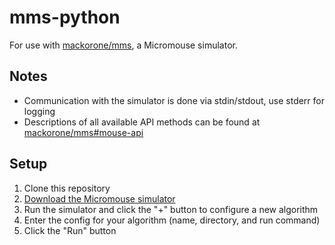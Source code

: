 # mms-python

For use with [mackorone/mms](https://github.com/mackorone/mms), a Micromouse simulator.

## Notes

- Communication with the simulator is done via stdin/stdout, use stderr for logging
- Descriptions of all available API methods can be found at [mackorone/mms#mouse-api](https://github.com/mackorone/mms#mouse-api)

## Setup

1. Clone this repository
1. [Download the Micromouse simulator](https://github.com/mackorone/mms#download)
1. Run the simulator and click the "+" button to configure a new algorithm
1. Enter the config for your algorithm (name, directory, and run command)
1. Click the "Run" button
